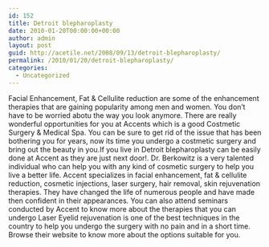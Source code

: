 ```yaml
---
id: 152
title: Detroit blepharoplasty
date: 2010-01-20T00:00:00+00:00
author: admin
layout: post
guid: http://acetile.net/2008/09/13/detroit-blepharoplasty/
permalink: /2010/01/20/detroit-blepharoplasty/
categories:
  - Uncategorized
---
```

Facial Enhancement, Fat & Cellulite reduction are some of the enhancement therapies that are gaining popularity among men and women. You don&#8217;t have to be worried abotu the way you look anymore. There are really wonderful opportunities for you at Accents which is a good Costmetic Surgery & Medical Spa. You can be sure to get rid of the issue that has been bothering you for years, now its time you undergo a costmetic surgery and bring out the beauty in you.If you live in Detroit blepharoplasty can be easily done at Accent as they are just next door!. Dr. Berkowitz is a very talented individual who can help you with any kind of cosmetic surgery to help you live a better life. Accent specializes in facial enhancement, fat & cellulite reduction, cosmetic injections, laser surgery, hair removal, skin rejuvenation therapies. They have changed the life of numerous people and have made then confident in their appearances. You can also attend seminars conducted by Accent to know more about the therapies that you can undergo Laser Eyelid rejuvenation is one of the best techniques in the country to help you undergo the surgery with no pain and in a short time. Browse their website to know more about the options suitable for you.